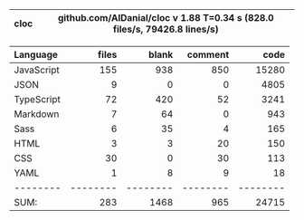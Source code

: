 | cloc | github.com/AlDanial/cloc v 1.88 T=0.34 s (828.0 files/s, 79426.8 lines/s) |
| ---- | ------------------------------------------------------------------------- |

| Language   |    files |    blank |  comment |     code |
| :--------- | -------: | -------: | -------: | -------: |
| JavaScript |      155 |      938 |      850 |    15280 |
| JSON       |        9 |        0 |        0 |     4805 |
| TypeScript |       72 |      420 |       52 |     3241 |
| Markdown   |        7 |       64 |        0 |      943 |
| Sass       |        6 |       35 |        4 |      165 |
| HTML       |        3 |        3 |       20 |      150 |
| CSS        |       30 |        0 |       30 |      113 |
| YAML       |        1 |        8 |        9 |       18 |
| --------   | -------- | -------- | -------- | -------- |
| SUM:       |      283 |     1468 |      965 |    24715 |
